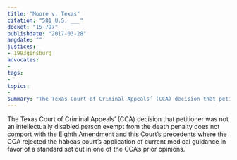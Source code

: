 ```yaml
---
title: "Moore v. Texas"
citation: "581 U.S. ___"
docket: "15-797"
publishdate: "2017-03-28"
argdate: ""
justices:
- 1993ginsburg
advocates:
- 
tags:
- 
topics:
- 
summary: "The Texas Court of Criminal Appeals’ (CCA) decision that petitioner was not an intellectually disabled person exempt from the death penalty does not comport with the Eighth Amendment and this Court’s precedents where the CCA rejected the habeas court’s application of current medical guidance in favor of a standard set out in one of the CCA’s prior opinions."
---
```

The Texas Court of Criminal Appeals’ (CCA) decision that petitioner was not an intellectually disabled person exempt from the death penalty does not comport with the Eighth Amendment and this Court’s precedents where the CCA rejected the habeas court’s application of current medical guidance in favor of a standard set out in one of the CCA’s prior opinions.

